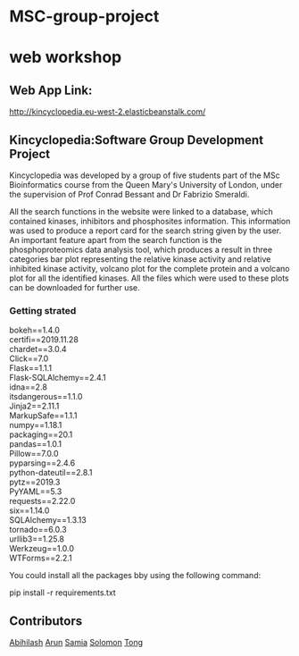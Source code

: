 # MSC-group-project

# web workshop

## Web App Link: 
http://kincyclopedia.eu-west-2.elasticbeanstalk.com/

## Kincyclopedia:Software Group Development Project
Kincyclopedia was developed by a group of five students part of the MSc Bioinformatics course from the Queen Mary's University of London, under the supervision of Prof Conrad Bessant and Dr Fabrizio Smeraldi.

All the search functions in the website were linked to a database, which contained kinases, inhibitors and phosphosites information. This information was used to produce a report card for the search string given by the user. An important feature apart from the search function is the phosphoproteomics data analysis tool, which produces a result in three categories bar plot representing the relative kinase activity and relative inhibited kinase activity, volcano plot for the complete protein and a volcano plot for all the identified kinases. All the files which were used to these plots can be downloaded for further use.


### Getting strated

bokeh==1.4.0 <br/>
certifi==2019.11.28 <br/>
chardet==3.0.4 <br/>
Click==7.0 <br/>
Flask==1.1.1 <br/>
Flask-SQLAlchemy==2.4.1 <br/>
idna==2.8 <br/>
itsdangerous==1.1.0 <br/>
Jinja2==2.11.1 <br/>
MarkupSafe==1.1.1 <br/>
numpy==1.18.1 <br/>
packaging==20.1 <br/>
pandas==1.0.1 <br/>
Pillow==7.0.0 <br/>
pyparsing==2.4.6 <br/>
python-dateutil==2.8.1 <br/>
pytz==2019.3 <br/>
PyYAML==5.3 <br/>
requests==2.22.0 <br/>
six==1.14.0 <br/>
SQLAlchemy==1.3.13 <br/>
tornado==6.0.3 <br/>
urllib3==1.25.8 <br/>
Werkzeug==1.0.0 <br/>
WTForms==2.2.1 <br/>

You could install all the packages bby using the following command:

pip install -r requirements.txt


## Contributors

[Abihilash](https://github.com/A6h9lash)
[Arun](https://github.com/ArunRetnakumar)
[Samia](https://github.com/sasvid)
[Solomon](https://github.com/studgesol)
[Tong](https://github.com/Tong186)
